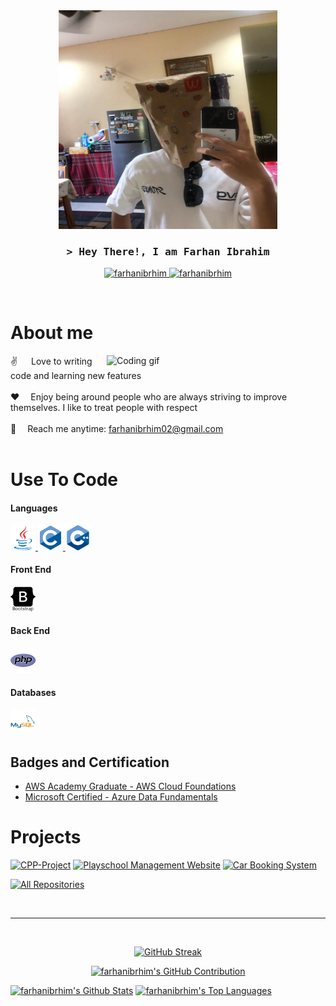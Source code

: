 <!-- Intro -->
<div align="center">
  <img src="paq.jpg" alt="paq" width="350px" height="350px">
</div>

<h3 align="center">
        <samp>&gt; Hey There!, I am
                <b>Farhan Ibrahim</a></b>
        </samp>
</h3>

<!-- social medias -->
<p align="center">
 <a href="https://linkedin.com/in/farhanibrhim" target="_blank">
  <img src="https://img.shields.io/badge/LinkedIn-0077B5?style=for-the-badge&logo=linkedin&logoColor=white" alt="farhanibrhim"/>
 </a>
 <a href="mailto:farhanibrhim02@gmail.com" target="_blank">
  <img src="https://img.shields.io/badge/Gmail-D14836?style=for-the-badge&logo=gmail&logoColor=white" alt="farhanibrhim"  />
  </a> 
</p>
<br/>

<!-- About Section -->
 # About me
<p>
 <img align="right" width="350" src="/assets/programmer.gif" alt="Coding gif" />
  
 ✌️ &emsp; Love to writing code and learning new features <br/><br/>
 ❤️ &emsp;Enjoy being around people who are always striving to improve themselves. I like to treat people with respect <br/><br/>
 📧 &emsp;Reach me anytime: farhanibrhim02@gmail.com<br/><br/>

</p>

# Use To Code
<h4>Languages</h4>
<a href="https://www.java.com" target="_blank" rel="noreferrer"> <img src="https://raw.githubusercontent.com/devicons/devicon/master/icons/java/java-original.svg" alt="java" width="40" height="40"/> </a>
<a href="https://www.cprogramming.com/" target="_blank" rel="noreferrer"> <img src="https://raw.githubusercontent.com/devicons/devicon/master/icons/c/c-original.svg" alt="c" width="40" height="40"/> </a> <a href="https://www.w3schools.com/cpp/" target="_blank" rel="noreferrer"> <img src="https://raw.githubusercontent.com/devicons/devicon/master/icons/cplusplus/cplusplus-original.svg" alt="cplusplus" width="40" height="40"/> </a>

<h4>Front End</h4>
<a href="https://getbootstrap.com" target="_blank" rel="noreferrer"> <img src="https://raw.githubusercontent.com/devicons/devicon/master/icons/bootstrap/bootstrap-plain-wordmark.svg" alt="bootstrap" width="40" height="40"/> </a>

<h4>Back End</h4>
<a href="https://getbootstrap.com" target="_blank" rel="noreferrer"> <img src="https://github.com/devicons/devicon/blob/master/icons/php/php-original.svg" alt="php" width="40" height="40"/> </a>

<h4>Databases</h4>
<a href="https://www.mysql.com/" target="_blank" rel="noreferrer"> <img src="https://raw.githubusercontent.com/devicons/devicon/master/icons/mysql/mysql-original-wordmark.svg" alt="mysql" width="40" height="40"/> </a>

##  Badges and Certification

- [AWS Academy Graduate - AWS Cloud Foundations](https://www.credly.com/badges/44a5b514-b842-42d8-9d92-1385361adce8?source=linked_in_profile) 
- [Microsoft Certified - Azure Data Fundamentals](https://www.credly.com/badges/01d73496-890f-48da-8bc5-ff5570d8c0d0/public_url)

# Projects
[![CPP-Project](https://github-readme-stats.vercel.app/api/pin/?username=farhanibrhim&repo=CPP-Appointment-Booking-System&border_color=7F3FBF&bg_color=0D1117&title_color=C9D1D9&text_color=8B949E&icon_color=7F3FBF)](https://github.com/farhanibrhim/CPP-Appointment-Booking-System) 
[![Playschool Management Website](https://github-readme-stats.vercel.app/api/pin/?username=farhanibrhim&repo=Playschool-Management-System&border_color=7F3FBF&bg_color=0D1117&title_color=C9D1D9&text_color=8B949E&icon_color=7F3FBF)](https://github.com/farhanibrhim/Playschool-Management-System) 
[![Car Booking System](https://github-readme-stats.vercel.app/api/pin/?username=farhanibrhim&repo=Car-Booking-System&border_color=7F3FBF&bg_color=0D1117&title_color=C9D1D9&text_color=8B949E&icon_color=7F3FBF)](https://github.com/farhanibrhim/Car-Booking-System) 

<p align="left">
  <a href="https://github.com/farhanibrhim?tab=repositories" target="_blank"><img alt="All Repositories" title="All Repositories" src="https://img.shields.io/badge/-All%20Repos-2962FF?style=for-the-badge&logo=koding&logoColor=white"/></a>
</p>

<br/>
<hr/>
<br/>

<p align="center">
  <a href="https://git.io/streak-stats">
    <img src="https://github-readme-streak-stats.herokuapp.com?user=farhanibrhim&theme=radical&hide_border=true&mode=weekly" alt="GitHub Streak" />
  </a>
</p>

<p align="center">
  <a href="https://github.com/farhanibrhim">
    <img src="http://github-profile-summary-cards.vercel.app/api/cards/profile-details?username=farhanibrhim&theme=radical" alt="farhanibrhim's GitHub Contribution"/>
  </a>
</p>

<a> 
    <a href="https://github.com/farhanibrhim"><img alt="farhanibrhim's Github Stats" src="https://github-readme-stats.vercel.app/api?username=farhanibrhim&theme=radical&show_icons=true&hide_border=false&count_private=true&theme=react&border_color=7F3FBF&bg_color=0D1117&title_color=F85D7F&icon_color=F8D866" height="192px" width="49.5%"/></a>
  <a href="https://github.com/farhanibrhim"><img alt="farhanibrhim's Top Languages" src="https://github-readme-stats.vercel.app/api/top-langs/?username=farhanibrhim&theme=radical&show_icons=true&hide_border=false&layout=compact&theme=react&border_color=7F3FBF&bg_color=0D1117&title_color=F85D7F&icon_color=F8D866" height="192px" width="49.5%"/></a>
  <br/>
</a>
